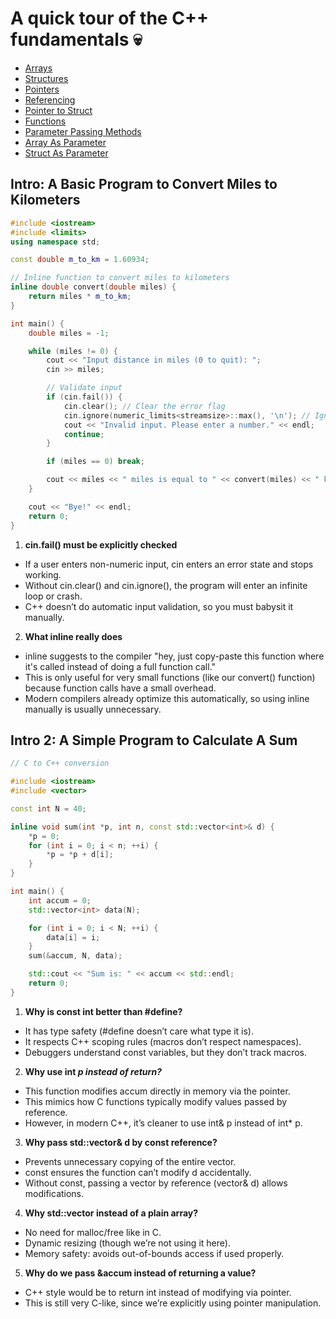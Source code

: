 # A quick tour of the C++ fundamentals 💀

- [Arrays](01-arrays.md)
- [Structures](02-structures.md)
- [Pointers](03-pointers.md)
- [Referencing](04-referencing.md) 
- [Pointer to Struct](05-pointer_to_struct.md)
- [Functions](06-functions.md)
- [Parameter Passing Methods](07-parameter-passing-methods.md)
- [Array As Parameter](08-array-as-parameter.md)
- [Struct As Parameter](09-struct-as-parameter.md)

## Intro: A Basic Program to Convert Miles to Kilometers

```cpp
#include <iostream>
#include <limits>
using namespace std;

const double m_to_km = 1.60934;

// Inline function to convert miles to kilometers
inline double convert(double miles) {
    return miles * m_to_km;
}

int main() {
    double miles = -1;

    while (miles != 0) {
        cout << "Input distance in miles (0 to quit): ";
        cin >> miles;

        // Validate input
        if (cin.fail()) {
            cin.clear(); // Clear the error flag
            cin.ignore(numeric_limits<streamsize>::max(), '\n'); // Ignore bad input
            cout << "Invalid input. Please enter a number." << endl;
            continue;
        }

        if (miles == 0) break;

        cout << miles << " miles is equal to " << convert(miles) << " kilometers." << endl;
    }

    cout << "Bye!" << endl;
    return 0;
}
```

1. **cin.fail() must be explicitly checked**
- If a user enters non-numeric input, cin enters an error state and stops working.
- Without cin.clear() and cin.ignore(), the program will enter an infinite loop or crash.
- C++ doesn’t do automatic input validation, so you must babysit it manually.

2. **What inline really does**
- inline suggests to the compiler "hey, just copy-paste this function where it's called instead of doing a full function call."
- This is only useful for very small functions (like our convert() function) because function calls have a small overhead.
- Modern compilers already optimize this automatically, so using inline manually is usually unnecessary.

## Intro 2: A Simple Program to Calculate A Sum

```cpp
// C to C++ conversion

#include <iostream>
#include <vector>

const int N = 40;

inline void sum(int *p, int n, const std::vector<int>& d) {
    *p = 0;
    for (int i = 0; i < n; ++i) {
        *p = *p + d[i];
    }
}

int main() {
    int accum = 0;
    std::vector<int> data(N);

    for (int i = 0; i < N; ++i) {
        data[i] = i;
    }
    sum(&accum, N, data);

    std::cout << "Sum is: " << accum << std::endl;
    return 0;
}
```

1. **Why is const int better than #define?**
- It has type safety (#define doesn’t care what type it is).
- It respects C++ scoping rules (macros don’t respect namespaces).
- Debuggers understand const variables, but they don’t track macros.

2. **Why use int *p instead of return?***
- This function modifies accum directly in memory via the pointer.
- This mimics how C functions typically modify values passed by reference.
- However, in modern C++, it’s cleaner to use int& p instead of int* p.

3. **Why pass std::vector<int>& d by const reference?**
- Prevents unnecessary copying of the entire vector.
- const ensures the function can’t modify d accidentally.
- Without const, passing a vector by reference (vector<int>& d) allows modifications.

4. **Why std::vector<int> instead of a plain array?**
- No need for malloc/free like in C.
- Dynamic resizing (though we’re not using it here).
- Memory safety: avoids out-of-bounds access if used properly.

5. **Why do we pass &accum instead of returning a value?**
- C++ style would be to return int instead of modifying via pointer.
- This is still very C-like, since we’re explicitly using pointer manipulation.
